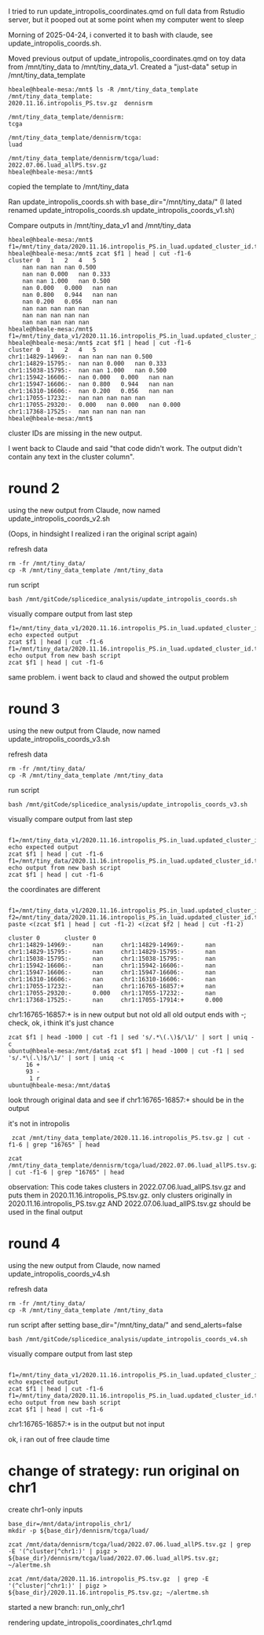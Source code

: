 I tried to run update_intropolis_coordinates.qmd on full data from Rstudio server, but it pooped out at some point when my computer went to sleep

Morning of 2025-04-24, i converted it to bash with claude, see update_intropolis_coords.sh.

Moved previous output of update_intropolis_coordinates.qmd on toy data from /mnt/tiny_data to /mnt/tiny_data_v1. 
Created a "just-data" setup in /mnt/tiny_data_template 

```
hbeale@hbeale-mesa:/mnt$ ls -R /mnt/tiny_data_template
/mnt/tiny_data_template:
2020.11.16.intropolis_PS.tsv.gz  dennisrm

/mnt/tiny_data_template/dennisrm:
tcga

/mnt/tiny_data_template/dennisrm/tcga:
luad

/mnt/tiny_data_template/dennisrm/tcga/luad:
2022.07.06.luad_allPS.tsv.gz
hbeale@hbeale-mesa:/mnt$ 
```

copied the template to /mnt/tiny_data

Ran update_intropolis_coords.sh with base_dir="/mnt/tiny_data/" (I lated renamed update_intropolis_coords.sh update_intropolis_coords_v1.sh)

Compare outputs in /mnt/tiny_data_v1 and /mnt/tiny_data

```
hbeale@hbeale-mesa:/mnt$ f1=/mnt/tiny_data/2020.11.16.intropolis_PS.in_luad.updated_cluster_id.tsv.gz
hbeale@hbeale-mesa:/mnt$ zcat $f1 | head | cut -f1-6
cluster	0	1	2	4	5
	nan	nan	nan	nan	0.500
	nan	nan	0.000	nan	0.333
	nan	nan	1.000	nan	0.500
	nan	0.000	0.000	nan	nan
	nan	0.800	0.944	nan	nan
	nan	0.200	0.056	nan	nan
	nan	nan	nan	nan	nan
	nan	nan	nan	nan	nan
	nan	nan	nan	nan	nan
hbeale@hbeale-mesa:/mnt$ f1=/mnt/tiny_data_v1/2020.11.16.intropolis_PS.in_luad.updated_cluster_id.tsv.gz
hbeale@hbeale-mesa:/mnt$ zcat $f1 | head | cut -f1-6
cluster	0	1	2	4	5
chr1:14829-14969:-	nan	nan	nan	nan	0.500
chr1:14829-15795:-	nan	nan	0.000	nan	0.333
chr1:15038-15795:-	nan	nan	1.000	nan	0.500
chr1:15942-16606:-	nan	0.000	0.000	nan	nan
chr1:15947-16606:-	nan	0.800	0.944	nan	nan
chr1:16310-16606:-	nan	0.200	0.056	nan	nan
chr1:17055-17232:-	nan	nan	nan	nan	nan
chr1:17055-29320:-	0.000	nan	0.000	nan	0.000
chr1:17368-17525:-	nan	nan	nan	nan	nan
hbeale@hbeale-mesa:/mnt$ 
```

cluster IDs are missing in the new output. 

I went back to Claude and said "that code didn't work. The output didn't contain any text in the cluster column". 

# round 2
using the new output from Claude, now named update_intropolis_coords_v2.sh

(Oops, in hindsight I realized i ran the original script again)

refresh data
```
rm -fr /mnt/tiny_data/
cp -R /mnt/tiny_data_template /mnt/tiny_data
```

run script
```
bash /mnt/gitCode/splicedice_analysis/update_intropolis_coords.sh
```

visually compare output from last step
```
f1=/mnt/tiny_data_v1/2020.11.16.intropolis_PS.in_luad.updated_cluster_id.tsv.gz
echo expected output
zcat $f1 | head | cut -f1-6
f1=/mnt/tiny_data/2020.11.16.intropolis_PS.in_luad.updated_cluster_id.tsv.gz
echo output from new bash script
zcat $f1 | head | cut -f1-6
```

same problem. i went back to claud and showed the output problem 

# round 3
using the new output from Claude, now named update_intropolis_coords_v3.sh


refresh data
```
rm -fr /mnt/tiny_data/
cp -R /mnt/tiny_data_template /mnt/tiny_data
```

run script
```
bash /mnt/gitCode/splicedice_analysis/update_intropolis_coords_v3.sh
```


visually compare output from last step
```

f1=/mnt/tiny_data_v1/2020.11.16.intropolis_PS.in_luad.updated_cluster_id.tsv.gz
echo expected output
zcat $f1 | head | cut -f1-6
f1=/mnt/tiny_data/2020.11.16.intropolis_PS.in_luad.updated_cluster_id.tsv.gz
echo output from new bash script
zcat $f1 | head | cut -f1-6
```

the coordinates are different
```

f1=/mnt/tiny_data_v1/2020.11.16.intropolis_PS.in_luad.updated_cluster_id.tsv.gz
f2=/mnt/tiny_data/2020.11.16.intropolis_PS.in_luad.updated_cluster_id.tsv.gz
paste <(zcat $f1 | head | cut -f1-2) <(zcat $f2 | head | cut -f1-2)
```
```
cluster 0       cluster 0
chr1:14829-14969:-      nan     chr1:14829-14969:-      nan
chr1:14829-15795:-      nan     chr1:14829-15795:-      nan
chr1:15038-15795:-      nan     chr1:15038-15795:-      nan
chr1:15942-16606:-      nan     chr1:15942-16606:-      nan
chr1:15947-16606:-      nan     chr1:15947-16606:-      nan
chr1:16310-16606:-      nan     chr1:16310-16606:-      nan
chr1:17055-17232:-      nan     chr1:16765-16857:+      nan
chr1:17055-29320:-      0.000   chr1:17055-17232:-      nan
chr1:17368-17525:-      nan     chr1:17055-17914:+      0.000
```

chr1:16765-16857:+ is in new output  but not old
all old output ends with -; check, ok, i think it's just chance

```
zcat $f1 | head -1000 | cut -f1 | sed 's/.*\(.\)$/\1/' | sort | uniq -c
ubuntu@hbeale-mesa:/mnt/data$ zcat $f1 | head -1000 | cut -f1 | sed 's/.*\(.\)$/\1/' | sort | uniq -c
     16 +
     93 -
      1 r
ubuntu@hbeale-mesa:/mnt/data$ 

```

look through original data and see if chr1:16765-16857:+ should be in the output

it's not in intropolis
```
 zcat /mnt/tiny_data_template/2020.11.16.intropolis_PS.tsv.gz | cut -f1-6 | grep "16765" | head
```

```
zcat /mnt/tiny_data_template/dennisrm/tcga/luad/2022.07.06.luad_allPS.tsv.gz | cut -f1-6 | grep "16765" | head
```

observation: This code takes clusters in 2022.07.06.luad_allPS.tsv.gz and puts them in 2020.11.16.intropolis_PS.tsv.gz. only clusters originally in 2020.11.16.intropolis_PS.tsv.gz AND 2022.07.06.luad_allPS.tsv.gz should be used in the final output


# round 4
using the new output from Claude, now named update_intropolis_coords_v4.sh


refresh data
```
rm -fr /mnt/tiny_data/
cp -R /mnt/tiny_data_template /mnt/tiny_data
```

run script after setting base_dir="/mnt/tiny_data/" and send_alerts=false

```
bash /mnt/gitCode/splicedice_analysis/update_intropolis_coords_v4.sh
```


visually compare output from last step
```

f1=/mnt/tiny_data_v1/2020.11.16.intropolis_PS.in_luad.updated_cluster_id.tsv.gz
echo expected output
zcat $f1 | head | cut -f1-6
f1=/mnt/tiny_data/2020.11.16.intropolis_PS.in_luad.updated_cluster_id.tsv.gz
echo output from new bash script
zcat $f1 | head | cut -f1-6
```

chr1:16765-16857:+ is in the output but not input

ok, i ran out of free claude time

# change of strategy: run original on chr1

create chr1-only inputs

```
base_dir=/mnt/data/intropolis_chr1/
mkdir -p ${base_dir}/dennisrm/tcga/luad/

zcat /mnt/data/dennisrm/tcga/luad/2022.07.06.luad_allPS.tsv.gz | grep -E '(^cluster|^chr1:)' | pigz > ${base_dir}/dennisrm/tcga/luad/2022.07.06.luad_allPS.tsv.gz; ~/alertme.sh

zcat /mnt/data/2020.11.16.intropolis_PS.tsv.gz  | grep -E '(^cluster|^chr1:)' | pigz > ${base_dir}/2020.11.16.intropolis_PS.tsv.gz; ~/alertme.sh

```

started a new branch: run_only_chr1

rendering update_intropolis_coordinates_chr1.qmd
